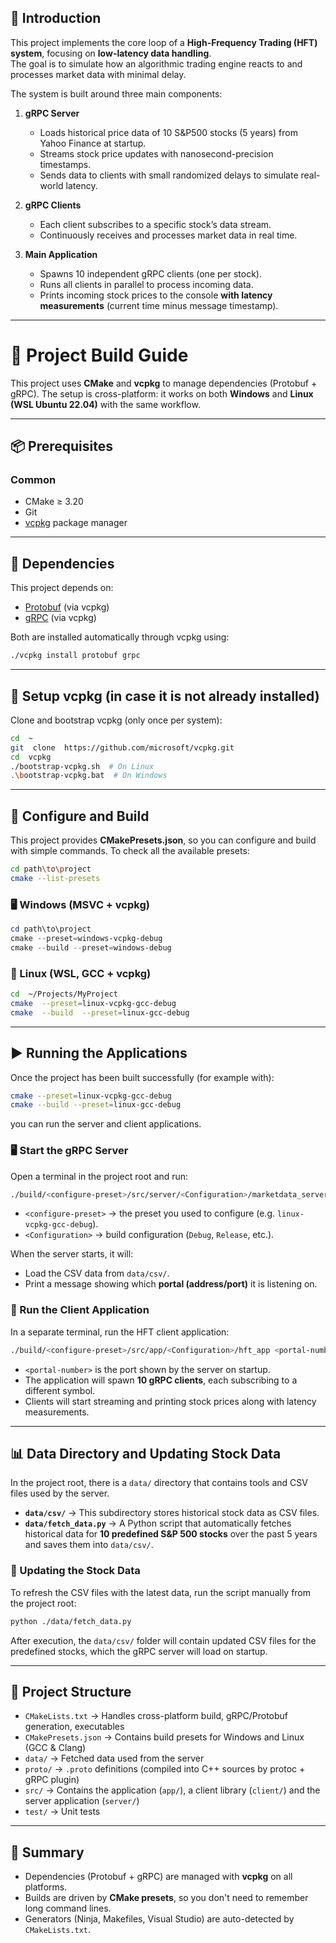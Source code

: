 ## 📖 Introduction

This project implements the core loop of a **High-Frequency Trading (HFT) system**, focusing on **low-latency data handling**.  
The goal is to simulate how an algorithmic trading engine reacts to and processes market data with minimal delay.

The system is built around three main components:

1. **gRPC Server**  
   - Loads historical price data of 10 S&P500 stocks (5 years) from Yahoo Finance at startup.  
   - Streams stock price updates with nanosecond-precision timestamps.  
   - Sends data to clients with small randomized delays to simulate real-world latency.  

2. **gRPC Clients**  
   - Each client subscribes to a specific stock’s data stream.  
   - Continuously receives and processes market data in real time.  

3. **Main Application**  
   - Spawns 10 independent gRPC clients (one per stock).  
   - Runs all clients in parallel to process incoming data.  
   - Prints incoming stock prices to the console **with latency measurements** (current time minus message timestamp).

------------------------------------------------------------------------
# 🚀 Project Build Guide

This project uses **CMake** and **vcpkg** to manage dependencies (Protobuf + gRPC).
The setup is cross-platform: it works on both **Windows** and **Linux (WSL Ubuntu 22.04)** with the same workflow. 

------------------------------------------------------------------------
## 📦 Prerequisites

### Common
- CMake ≥ 3.20
- Git
-  [vcpkg](https://github.com/microsoft/vcpkg) package manager

------------------------------------------------------------------------
## 🔗 Dependencies

This project depends on:
- [Protobuf](https://github.com/protocolbuffers/protobuf) (via vcpkg)
- [gRPC](https://github.com/grpc/grpc) (via vcpkg)

Both are installed automatically through vcpkg using:
```bash
./vcpkg install protobuf grpc
```

------------------------------------------------------------------------
## 🔹 Setup vcpkg (in case it is not already installed)

Clone and bootstrap vcpkg (only once per system):
``` bash
cd  ~
git  clone  https://github.com/microsoft/vcpkg.git
cd  vcpkg
./bootstrap-vcpkg.sh  # On Linux
.\bootstrap-vcpkg.bat  # On Windows
```
------------------------------------------------------------------------
## 🔹 Configure and Build

This project provides **CMakePresets.json**, so you can configure and build with simple commands.
To check all the available presets:
```bash
cd path\to\project
cmake --list-presets
```

### 🖥️ Windows (MSVC + vcpkg)

``` powershell
cd path\to\project
cmake --preset=windows-vcpkg-debug
cmake --build --preset=windows-debug
```
### 🐧 Linux (WSL, GCC + vcpkg)

``` bash
cd  ~/Projects/MyProject
cmake  --preset=linux-vcpkg-gcc-debug
cmake  --build  --preset=linux-gcc-debug
```
------------------------------------------------------------------------
## ▶️ Running the Applications

Once the project has been built successfully (for example with):

```bash
cmake --preset=linux-vcpkg-gcc-debug
cmake --build --preset=linux-gcc-debug
```

you can run the server and client applications.

### 🖥️ Start the gRPC Server
Open a terminal in the project root and run:

```bash
./build/<configure-preset>/src/server/<Configuration>/marketdata_server
```

- `<configure-preset>` → the preset you used to configure (e.g. `linux-vcpkg-gcc-debug`).  
- `<Configuration>` → build configuration (`Debug`, `Release`, etc.).  

When the server starts, it will:
- Load the CSV data from `data/csv/`.
- Print a message showing which **portal (address/port)** it is listening on.

### 📡 Run the Client Application
In a separate terminal, run the HFT client application:

```bash
./build/<configure-preset>/src/app/<Configuration>/hft_app <portal-number>
```

- `<portal-number>` is the port shown by the server on startup.  
- The application will spawn **10 gRPC clients**, each subscribing to a different symbol.  
- Clients will start streaming and printing stock prices along with latency measurements.

------------------------------------------------------------------------
## 📊 Data Directory and Updating Stock Data

In the project root, there is a `data/` directory that contains tools and CSV files used by the server.

- **`data/csv/`** → This subdirectory stores historical stock data as CSV files.  
- **`data/fetch_data.py`** → A Python script that automatically fetches historical data for **10 predefined S&P 500 stocks** over the past 5 years and saves them into `data/csv/`.

### 🔄 Updating the Stock Data
To refresh the CSV files with the latest data, run the script manually from the project root:

```bash
python ./data/fetch_data.py
```

After execution, the `data/csv/` folder will contain updated CSV files for the predefined stocks, which the gRPC server will load on startup.

------------------------------------------------------------------------
## 🔹 Project Structure

-  `CMakeLists.txt` → Handles cross-platform build, gRPC/Protobuf generation, executables
-  `CMakePresets.json` → Contains build presets for Windows and Linux (GCC & Clang)
-  `data/` → Fetched data used from the server
-  `proto/` → `.proto` definitions (compiled into C++ sources by protoc + gRPC plugin)
-  `src/` → Contains the application (`app/`), a client library (`client/`) and the server application (`server/`)
-  `test/` → Unit tests
------------------------------------------------------------------------
## 🚀 Summary

- Dependencies (Protobuf + gRPC) are managed with **vcpkg** on all platforms.
- Builds are driven by **CMake presets**, so you don't need to remember long command lines.
- Generators (Ninja, Makefiles, Visual Studio) are auto-detected by `CMakeLists.txt`.